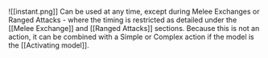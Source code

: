 ![[instant.png]]  Can be used at any time, except during Melee Exchanges or Ranged Attacks - where the timing is restricted as detailed under the [[Melee Exchange]] and [[Ranged Attacks]] sections.
Because this is not an action, it can be combined with a Simple or Complex action if the model is the [[Activating model]].